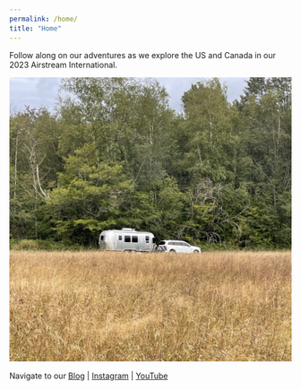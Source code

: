 ```yaml
---
permalink: /home/
title: "Home"
---
```


Follow along on our adventures as we explore the US and Canada in our 2023 Airstream International. 

![AirstreamLakehouseHome](https://raw.githubusercontent.com/aslakehouse/aslakehouse.github.io/main/assets/images/AirstreamLakehouseHomeLarge.jpg)

Navigate to our [Blog](https://blog.airstreamlakehouse.com/) | [Instagram](https://www.instagram.com/airstreamlakehouse/) | [YouTube](https://www.youtube.com/@airstreamlakehouse)